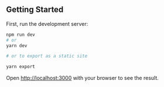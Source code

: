 ## Getting Started

First, run the development server:

```bash
npm run dev
# or
yarn dev

# or to export as a static site

yarn export
```

Open [http://localhost:3000](http://localhost:3000) with your browser to see the result.

